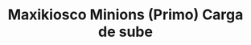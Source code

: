 ---
title: "Maxikiosco Minions (Primo) Carga de sube"
url: /moron/maxikiosco-minions-primo-carga-de-sube/
shop: Supermarkt
---